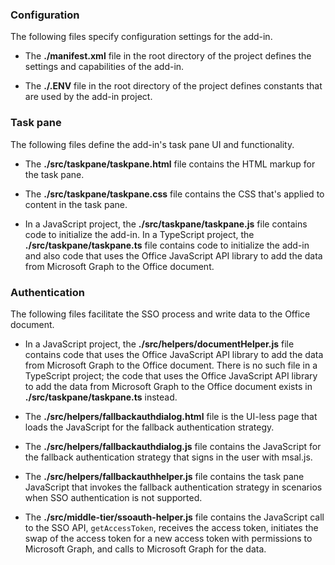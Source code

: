 ### Configuration

The following files specify configuration settings for the add-in.

- The **./manifest.xml** file in the root directory of the project defines the settings and capabilities of the add-in.

- The **./.ENV** file in the root directory of the project defines constants that are used by the add-in project.

### Task pane

The following files define the add-in's task pane UI and functionality.

- The **./src/taskpane/taskpane.html** file contains the HTML markup for the task pane.

- The **./src/taskpane/taskpane.css** file contains the CSS that's applied to content in the task pane.

- In a JavaScript project, the **./src/taskpane/taskpane.js** file contains code to initialize the add-in. In a TypeScript project, the **./src/taskpane/taskpane.ts** file contains code to initialize the add-in and also code that uses the Office JavaScript API library to add the data from Microsoft Graph to the Office document.

### Authentication

The following files facilitate the SSO process and write data to the Office document.

- In a JavaScript project, the **./src/helpers/documentHelper.js** file contains code that uses the Office JavaScript API library to add the data from Microsoft Graph to the Office document. There is no such file in a TypeScript project; the code that uses the Office JavaScript API library to add the data from Microsoft Graph to the Office document exists in **./src/taskpane/taskpane.ts** instead.

- The **./src/helpers/fallbackauthdialog.html** file is the UI-less page that loads the JavaScript for the fallback authentication strategy.

- The **./src/helpers/fallbackauthdialog.js** file contains the JavaScript for the fallback authentication strategy that signs in the user with msal.js.

- The **./src/helpers/fallbackauthhelper.js** file contains the task pane JavaScript that invokes the fallback authentication strategy in scenarios when SSO authentication is not supported.

- The **./src/middle-tier/ssoauth-helper.js** file contains the JavaScript call to the SSO API, `getAccessToken`, receives the access token, initiates the swap of the access token for a new access token with permissions to Microsoft Graph, and calls to Microsoft Graph for the data.

